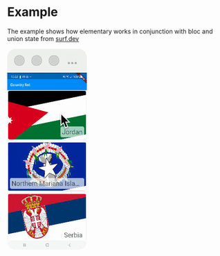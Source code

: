 # Example

The example shows how elementary works in conjunction with bloc and union state from [surf.dev](https://surf.dev)

![sample.gif](docs/sample.gif)


